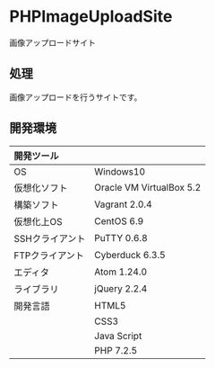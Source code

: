 # PHPImageUploadSite
画像アップロードサイト

## 処理
画像アップロードを行うサイトです。
  
## 開発環境
| 開発ツール |  |
|:-|:-|
| OS | Windows10 |
| 仮想化ソフト | Oracle VM VirtualBox 5.2 |
| 構築ソフト | Vagrant 2.0.4 |
| 仮想化上OS | CentOS 6.9 |
| SSHクライアント | PuTTY 0.6.8 |
| FTPクライアント | Cyberduck 6.3.5 |
| エディタ | Atom 1.24.0 |
| ライブラリ | jQuery 2.2.4 |
| 開発言語 | HTML5 |
| | CSS3 |
| | Java Script |
| | PHP 7.2.5 |
